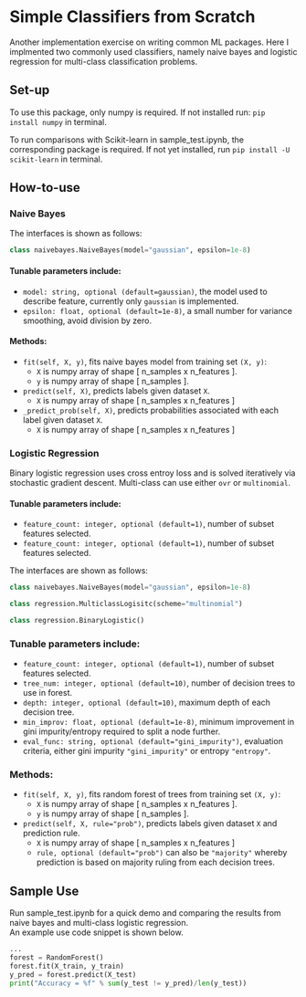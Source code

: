 # Simple Classifiers from Scratch

Another implementation exercise on writing common ML packages. Here I implmented two commonly used classifiers, namely naive bayes and logistic regression for multi-class classification problems.

## Set-up
To use this package, only numpy is required. If not installed run: `pip install numpy` in terminal.

To run comparisons with Scikit-learn in sample_test.ipynb, the corresponding package is required. If not yet installed, run `pip install -U scikit-learn` in terminal.

## How-to-use
### Naive Bayes
The interfaces is shown as follows: 
```python
class naivebayes.NaiveBayes(model="gaussian", epsilon=1e-8)
```

#### Tunable parameters include:
- `model: string, optional (default=gaussian)`, the model used to describe feature, currently only `gaussian` is implemented.
- `epsilon: float, optional (default=1e-8)`, a small number for variance smoothing, avoid division by zero.

#### Methods:
- `fit(self, X, y)`, fits naive bayes model from training set `(X, y)`:
  - `X` is numpy array of shape [ n_samples x n_features ].
  - `y` is numpy array of shape [ n_samples ].
- `predict(self, X)`, predicts labels given dataset `X`.
  - `X` is numpy array of shape [ n_samples x n_features ]
- `_predict_prob(self, X)`, predicts probabilities associated with each label given dataset `X`.
  - `X` is numpy array of shape [ n_samples x n_features ]

### Logistic Regression
Binary logistic regression uses cross entroy loss and is solved iteratively via stochastic gradient descent.
Multi-class can use either `ovr` or `multinomial`.

#### Tunable parameters include:
- `feature_count: integer, optional (default=1)`, number of subset features selected.
- `feature_count: integer, optional (default=1)`, number of subset features selected.


The interfaces are shown as follows: 
```python
class naivebayes.NaiveBayes(model="gaussian", epsilon=1e-8)

class regression.MulticlassLogisitc(scheme="multinomial")

class regression.BinaryLogistic()
```

### Tunable parameters include:
- `feature_count: integer, optional (default=1)`, number of subset features selected.
- `tree_num: integer, optional (default=10)`, number of decision trees to use in forest.
- `depth: integer, optional (default=10)`, maximum depth of each decision tree.
- `min_improv: float, optional (default=1e-8)`, minimum improvement in gini impurity/entropy required to split a node further.
- `eval_func: string, optional (default="gini_impurity")`, evaluation criteria, either gini impurity `"gini_impurity"` or entropy `"entropy"`.

### Methods:
- `fit(self, X, y)`, fits random forest of trees from training set `(X, y)`:
  - `X` is numpy array of shape [ n_samples x n_features ].
  - `y` is numpy array of shape [ n_samples ].
- `predict(self, X, rule="prob")`, predicts labels given dataset `X` and prediction rule.
  - `X` is numpy array of shape [ n_samples x n_features ]
  - `rule, optional (default="prob")` can also be `"majority"` whereby prediction is based on majority ruling from each decision trees.

## Sample Use
Run sample_test.ipynb for a quick demo and comparing the results from naive bayes and multi-class logistic regression.  
An example use code snippet is shown below.
```python
...
forest = RandomForest()
forest.fit(X_train, y_train)
y_pred = forest.predict(X_test)
print("Accuracy = %f" % sum(y_test != y_pred)/len(y_test))
```
